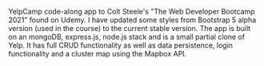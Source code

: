 YelpCamp code-along app to Colt Steele's "The Web Developer Bootcamp 2021" found on Udemy.
I have updated some styles from Bootstrap 5 alpha version (used in the course) to the current stable version.
The app is built on an mongoDB, express.js, node.js stack and is a small partial clone of Yelp. It has full CRUD functionality as well as data persistence, login functionality and a cluster map using the Mapbox API.
